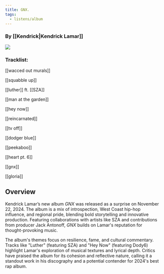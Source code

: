 ```yaml
---
title: GNX.
tags:
  - listens/album
---
```

### By [[Kendrick|Kendrick Lamar]]

![](https://upload.wikimedia.org/wikipedia/en/9/93/Kendrick_Lamar_-_GNX.png)


### Tracklist:

[[wacced out murals]]

[[squabble up]]

[[luther]] ft. [[SZA]]

[[man at the garden]]

[[hey now]]

[[reincarnated]]

[[tv off]]

[[dodger blue]]

[[peekaboo]]

[[heart pt. 6]]

[[gnx]]

[[gloria]]

## Overview

Kendrick Lamar’s new album _GNX_ was released as a surprise on November 22, 2024. The album is a mix of introspection, West Coast hip-hop influence, and regional pride, blending bold storytelling and innovative production. Featuring collaborations with artists like SZA and contributions from producer Jack Antonoff, _GNX_ builds on Lamar's reputation for thought-provoking music.

The album's themes focus on resilience, fame, and cultural commentary. Tracks like "Luther" (featuring SZA) and "Hey Now" (featuring Dody6) highlight Lamar's exploration of musical textures and lyrical depth. Critics have praised the album for its cohesion and reflective nature, calling it a standout work in his discography and a potential contender for 2024's best rap album​.
